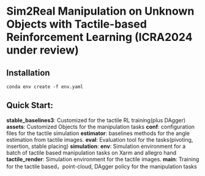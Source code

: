 # Sim2Real Manipulation on Unknown Objects with Tactile-based Reinforcement Learning (ICRA2024 under review)



## Installation

```shell
conda env create -f env.yaml
```


## Quick Start: 
**stable_baselines3**: Customized for the tactile RL training(plus DAgger)
**assets**: Customized Objects for the manipulation tasks
**conf**: configuration files for the tactile simulation
**estimator**: baselines methods for the angle estimation from tactile images.
**eval**: Evaluation tool for the tasks(pivoting, insertion, stable placing)
**simulation**: 
    **env**: Simulation environment for a batch of tactile based manipulation tasks on Xarm and allegro hand
    **tactile_render**: Simulation environment for the tactile images.
**main**: Training for the tactile based，point-cloud, DAgger policy for the manipulation tasks